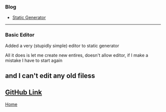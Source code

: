 ### Blog
* [Static Generator](/./blog/static.html)

---
### Basic Editor
Added a very (stupidly simple) editor to static generator

All it does is let me create new entires, doesn't allow editor, if I make a mistake I have to start again

and I can't edit any old filess
---
[GitHub Link](https://github.com/keloran/staticg)
--
[Home](/)
